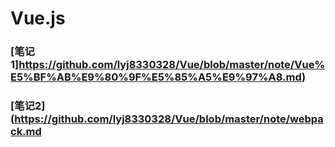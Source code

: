 # Vue.js

### [笔记1]https://github.com/lyj8330328/Vue/blob/master/note/Vue%E5%BF%AB%E9%80%9F%E5%85%A5%E9%97%A8.md)

### [笔记2](https://github.com/lyj8330328/Vue/blob/master/note/webpack.md
